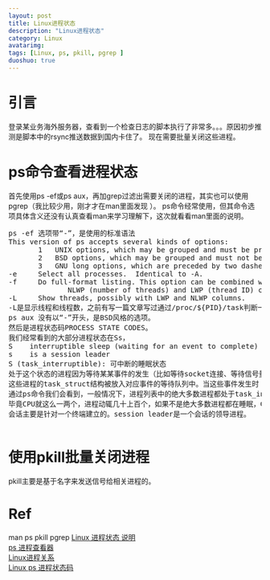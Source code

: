 ```yaml
---
layout: post
title: Linux进程状态
description: "Linux进程状态"
category: Linux
avatarimg:
tags: [Linux, ps, pkill, pgrep ]
duoshuo: true
---
```


# 引言
登录某业务海外服务器，查看到一个检查日志的脚本执行了非常多。。。原因初步推测是脚本中的rsync推送数据到国内卡住了。
现在需要批量关闭这些进程。

# ps命令查看进程状态
首先使用ps -ef或ps aux，再加grep过滤出需要关闭的进程，其实也可以使用pgrep（我比较少用，刚才才在man里面发现 ）。
ps命令经常使用，但其命令选项具体含义还没有认真查看man来学习理解下，这次就看看man里面的说明。
<pre>
ps -ef 选项带“-”，是使用的标准语法
This version of ps accepts several kinds of options:
       1   UNIX options, which may be grouped and must be preceded by a dash.
       2   BSD options, which may be grouped and must not be used with a dash.
       3   GNU long options, which are preceded by two dashes.
-e     Select all processes.  Identical to -A.
-f     Do full-format listing. This option can be combined with many other UNIX-style options to add additional columns.  It also causes the command arguments to be printed.  When used with -L, the
              NLWP (number of threads) and LWP (thread ID) columns will be added.  See the c option, the format keyword args, and the format keyword comm.
-L     Show threads, possibly with LWP and NLWP columns.
-L是显示线程和线程数，之前有写一篇文章写过通过/proc/${PID}/task判断一个程序是否是多线程程序，这里更直接一些。
ps aux 没有以“-”开头，是BSD风格的选项。
然后是进程状态码PROCESS STATE CODES。
我们经常看到的大部分进程状态在Ss，
S    interruptible sleep (waiting for an event to complete)
s    is a session leader
S (task_interruptible): 可中断的睡眠状态
处于这个状态的进程因为等待某某事件的发生（比如等待socket连接、等待信号量），而被挂起。
这些进程的task_struct结构被放入对应事件的等待队列中。当这些事件发生时（由外部中断触发、或由其他进程触发），对应的等待队列中的一个或多个进程将被唤醒。
通过ps命令我们会看到，一般情况下，进程列表中的绝大多数进程都处于task_interruptible状态（除非机器的负载很高）。
毕竟CPU就这么一两个，进程动辄几十上百个，如果不是绝大多数进程都在睡眠，CPU又怎么响应得过来。
会话主要是针对一个终端建立的。session leader是一个会话的领导进程。

</pre>

# 使用pkill批量关闭进程
pkill主要是基于名字来发送信号给相关进程的。

# Ref
man ps pkill pgrep
[Linux 进程状态 说明](http://blog.csdn.net/tianlesoftware/article/details/6457487)  
[ps 进程查看器](http://linuxtools-rst.readthedocs.org/zh_CN/latest/tool/ps.html)  
[Linux进程关系](http://www.cnblogs.com/vamei/archive/2012/10/07/2713023.html)  
[Linux ps 进程状态码](http://www.cnblogs.com/ziziwu/p/4126955.html)  

